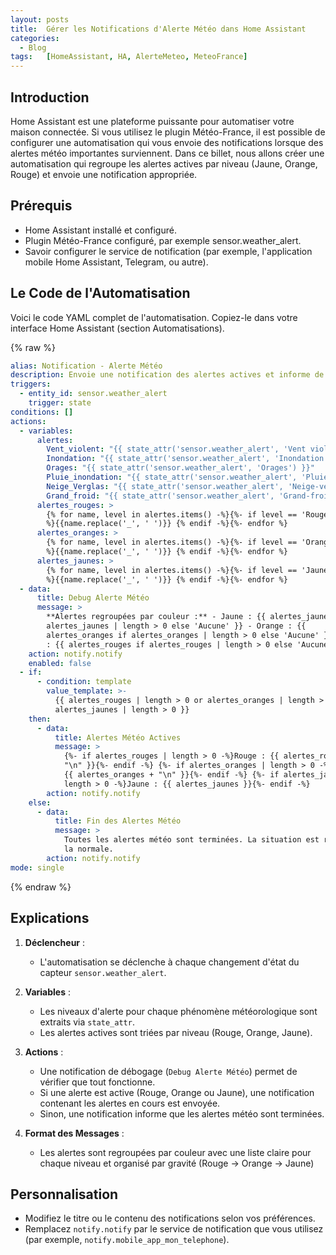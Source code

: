 ```yaml
---
layout: posts
title:  Gérer les Notifications d'Alerte Météo dans Home Assistant
categories:
  - Blog
tags:   [HomeAssistant, HA, AlerteMeteo, MeteoFrance]
---
```


## Introduction

Home Assistant est une plateforme puissante pour automatiser votre maison connectée. Si vous utilisez le plugin Météo-France, il est possible de configurer une automatisation qui vous envoie des notifications lorsque des alertes météo importantes surviennent. Dans ce billet, nous allons créer une automatisation qui regroupe les alertes actives par niveau (Jaune, Orange, Rouge) et envoie une notification appropriée.

## Prérequis

- Home Assistant installé et configuré.
- Plugin Météo-France configuré, par exemple sensor.weather_alert.
- Savoir configurer le service de notification (par exemple, l'application mobile Home Assistant, Telegram, ou autre).

## Le Code de l'Automatisation

Voici le code YAML complet de l'automatisation. Copiez-le dans votre interface Home Assistant (section Automatisations).

{% raw %}
```yaml
alias: Notification - Alerte Météo
description: Envoie une notification des alertes actives et informe de la fin des événements météo
triggers:
  - entity_id: sensor.weather_alert
    trigger: state
conditions: []
actions:
  - variables:
      alertes:
        Vent_violent: "{{ state_attr('sensor.weather_alert', 'Vent violent') }}"
        Inondation: "{{ state_attr('sensor.weather_alert', 'Inondation') }}"
        Orages: "{{ state_attr('sensor.weather_alert', 'Orages') }}"
        Pluie_inondation: "{{ state_attr('sensor.weather_alert', 'Pluie-inondation') }}"
        Neige_Verglas: "{{ state_attr('sensor.weather_alert', 'Neige-verglas') }}"
        Grand_froid: "{{ state_attr('sensor.weather_alert', 'Grand-froid') }}"
      alertes_rouges: >
        {% for name, level in alertes.items() -%}{%- if level == 'Rouge'
        %}{{name.replace('_', ' ')}} {% endif -%}{%- endfor %} 
      alertes_oranges: >
        {% for name, level in alertes.items() -%}{%- if level == 'Orange'
        %}{{name.replace('_', ' ')}} {% endif -%}{%- endfor %} 
      alertes_jaunes: >
        {% for name, level in alertes.items() -%}{%- if level == 'Jaune'
        %}{{name.replace('_', ' ')}} {% endif -%}{%- endfor %} 
  - data:
      title: Debug Alerte Météo
      message: >
        **Alertes regroupées par couleur :** - Jaune : {{ alertes_jaunes if
        alertes_jaunes | length > 0 else 'Aucune' }} - Orange : {{
        alertes_oranges if alertes_oranges | length > 0 else 'Aucune' }} - Rouge
        : {{ alertes_rouges if alertes_rouges | length > 0 else 'Aucune' }}.
    action: notify.notify
    enabled: false
  - if:
      - condition: template
        value_template: >-
          {{ alertes_rouges | length > 0 or alertes_oranges | length > 0 or
          alertes_jaunes | length > 0 }}
    then:
      - data:
          title: Alertes Météo Actives
          message: >
            {%- if alertes_rouges | length > 0 -%}Rouge : {{ alertes_rouges +
            "\n" }}{%- endif -%} {%- if alertes_oranges | length > 0 -%}Orange :
            {{ alertes_oranges + "\n" }}{%- endif -%} {%- if alertes_jaunes |
            length > 0 -%}Jaune : {{ alertes_jaunes }}{%- endif -%}
        action: notify.notify
    else:
      - data:
          title: Fin des Alertes Météo
          message: >
            Toutes les alertes météo sont terminées. La situation est revenue à
            la normale.
        action: notify.notify
mode: single
```
{% endraw %}

## Explications

1. **Déclencheur** :
   - L'automatisation se déclenche à chaque changement d'état du capteur `sensor.weather_alert`.

2. **Variables** :
   - Les niveaux d'alerte pour chaque phénomène météorologique sont extraits via `state_attr`.
   - Les alertes actives sont triées par niveau (Rouge, Orange, Jaune).

3. **Actions** :
   - Une notification de débogage (`Debug Alerte Météo`) permet de vérifier que tout fonctionne.
   - Si une alerte est active (Rouge, Orange ou Jaune), une notification contenant les alertes en cours est envoyée.
   - Sinon, une notification informe que les alertes météo sont terminées.

4. **Format des Messages** :
   - Les alertes sont regroupées par couleur avec une liste claire pour chaque niveau et organisé par gravité (Rouge -> Orange -> Jaune)

## Personnalisation

- Modifiez le titre ou le contenu des notifications selon vos préférences.
- Remplacez `notify.notify` par le service de notification que vous utilisez (par exemple, `notify.mobile_app_mon_telephone`).
